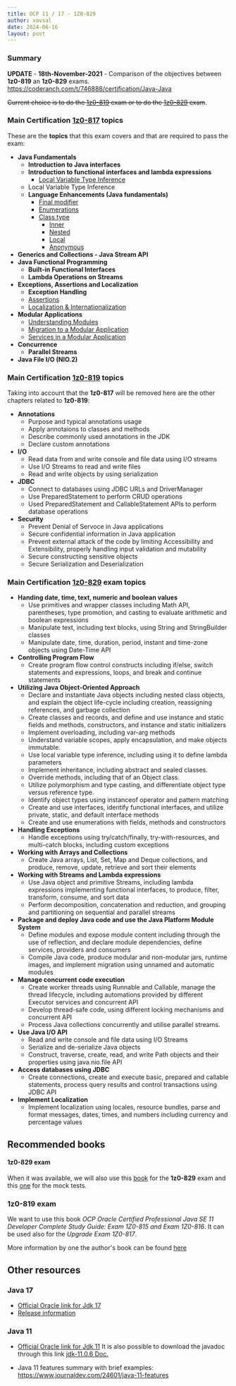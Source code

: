 ```yaml
---
title: OCP 11 / 17 - 1Z0-829
author: xavsal
date: 2024-06-16
layout: post
---
```


### Summary
**UPDATE** - **18th-November-2021** - Comparison of the objectives between **1z0-819** an **1z0-829** exams.
https://coderanch.com/t/746888/certification/Java-Java

~~Current choice is to do the [1z0-819](https://education.oracle.com/cat%C3%A1logo-de-productos-ouexam-pexam_1z0-819/pexam_1Z0-819) exam or to do the [1z0-829](https://education.oracle.com/cat%C3%A1logo-de-productos-ouexam-pexam_1z0-829/pexam_1Z0-829) exam~~.

### Main Certification [1z0-817](https://education.oracle.com/upgrade-ocp-java-6-7-8-to-java-se-11-developer/pexam_1Z0-817 "1z0-817") topics
These are the **topics** that this exam covers and that are required to pass the exam:
- **Java Fundamentals**
	- **Introduction to Java interfaces**
	- **Introduction to functional interfaces and lambda expressions**
		- [Local Variable Type Inference](/java/ocp-11-17/2021-03-21-OCP11-Local_Variable_Type_Inference)
	- Local Variable Type Inference
	- **Language Enhancements (Java fundamentals)**
		- [Final modifier](/java/ocp-11-17/2021-06-02-OCP11-final_modifier)
		- [Enumerations](/java/ocp-11-17/2021-09-27-OCP11-enumerations)
		- [Class type](/java/ocp-11-17/2021-10-30-OCP11-creating_nested_classes_I)
			- [Inner](/java/ocp-11-17/2021-10-30-OCP11-creating_nested_classes_II_inner_class)
			- [Nested](/java/ocp-11-17/2021-10-30-OCP11-creating_nested_classes_III_nested_class)		
			- [Local](/java/ocp-11-17/2021-10-30-OCP11-creating_nested_classes_IV_local_class)		
			- [Anonymous](/java/ocp-11-17/2021-10-30-OCP11-creating_nested_classes_V_anonymous_class)		
- **Generics and Collections - Java Stream API**
- **Java Functional Programming**
	- **Built-in Functional Interfaces**
	- **Lambda Operations on Streams**
- **Exceptions, Assertions and Localization**
	- **Exception Handling**
	- [Assertions](/java/ocp-11-17/2021-03-13-OCP11-assertions)		
	- [Localization & Internationalization](/java/ocp-11-17/2022-01-16-OCP11-localization)		
- **Modular Applications**
	- [Understanding Modules](/java/ocp-11-17/2021-04-04-OCP11-understanding_modules)
	- [Migration to a Modular Application](/java/ocp-11-17/2021-08-26-OCP11-migration_to_a_modular_application)
	- [Services in a Modular Application](/java/ocp-11-17/2021-08-28-OCP11-services_in_modular_application)
- **Concurrence**
	- **Parallel Streams**
- **Java File I/O (NIO.2)**

### Main Certification [1z0-819](https://education.oracle.com/cat%C3%A1logo-de-productos-ouexam-pexam_1z0-819/pexam_1Z0-819) topics
Taking into account that the **1z0-817** will be removed here are the other chapters related to **1z0-819**:
- **Annotations**
	- Purpose and typical annotations usage
	- Apply annotaions to classes and methods
	- Describe commonly used annotations in the JDK
	- Declare custom annotations
- **I/O**
	- Read data from and write console and file data using I/O streams
	- Use I/O Streams to read and write files
	- Read and write objects by using serialization
- **JDBC**
	- Connect to databases using JDBC URLs and DriverManager
	- Use PreparedStatement to perform CRUD operations
	- Used PreparedStatement and CallableStatement APIs to perform database operations
- **Security**
	- Prevent Denial of Servoce in Java applications
	- Secure confidential information in Java application
	- Prevent external attack of the code by limiting Accessibility and Extensibility, properly handling input validation and mutability
	- Secure constructing sensitive objects
	- Secure Serialization and Deserialization

### Main Certification [1z0-829](https://education.oracle.com/cat%C3%A1logo-de-productos-ouexam-pexam_1z0-829/pexam_1Z0-829) exam topics
- **Handing date, time, text, numeric and boolean values**
	- Use primitives and wrapper classes including Math API, parentheses, type promotion, and casting to evaluate arithmetic and boolean expressions
	- Manipulate text, including text blocks, using String and StringBuilder classes
	- Manipulate date, time, duration, period, instant and time-zone objects using Date-Time API
- **Controlling Program Flow**
	- Create program flow control constructs including if/else, switch statements and expressions, loops, and break and continue statements
- **Utilizing Java Object-Oriented Approach**
	- Declare and instantiate Java objects including nested class objects, and explain the object life-cycle including creation, reassigning references, and garbage collection
	- Create classes and records, and define and use instance and static fields and methods, constructors, and instance and static initializers
	- Implement overloading, including var-arg methods
	- Understand variable scopes, apply encapsulation, and make objects immutable. 
	- Use local variable type inference, including using it to define lambda parameters
	- Implement inheritance, including abstract and sealed classes. 
	- Override methods, including that of an Object class. 
	- Utilize polymorphism and type casting, and differentiate object type versus reference type. 
	- Identify object types using instanceof operator and pattern matching
	- Create and use interfaces, identify functional interfaces, and utilize private, static, and default interface methods
	- Create and use enumerations with fields, methods and constructors
- **Handling Exceptions**
	- Handle exceptions using try/catch/finally, try-with-resources, and multi-catch blocks, including custom exceptions
- **Working with Arrays and Collections**
	- Create Java arrays, List, Set, Map and Deque collections, and produce, remove, update, retrieve and sort their elements
- **Working with Streams and Lambda expressions**
	- Use Java object and primitive Streams, including lambda expressions implementing functional interfaces, to produce, filter, transform, consume, and sort data
	- Perform decomposition, concatenation and reduction, and grouping and partitioning on sequential and parallel streams
- **Package and deploy Java code and use the Java Platform Module System**
	- Define modules and expose module content including through the use of reflection, and declare module dependencies, define services, providers and consumers
	- Compile Java code, produce modular and non-modular jars, runtime images, and implement migration using unnamed and automatic modules
- **Manage concurrent code execution**
	- Create worker threads using Runnable and Callable, manage the thread lifecycle, including automations provided by different Executor services and concurrent API
	- Develop thread-safe code, using different locking mechanisms and concurrent API
	- Process Java collections concurrently and utilise parallel streams.
- **Use Java I/O API**
	- Read and write console and file data using I/O Streams
	- Serialize and de-serialize Java objects
	- Construct, traverse, create, read, and write Path objects and their properties using java.nio.file API
- **Access databases using JDBC**
	- Create connections, create and execute basic, prepared and callable statements, process query results and control transactions using JDBC API
- **Implement Localization**
	- Implement localization using locales, resource bundles, parse and format messages, dates, times, and numbers including currency and percentage values

## Recommended books
#### 1z0-829 exam
When it was available, we will also use this [book](https://www.amazon.es/Oracle-Certified-Professional-Developer-Study/dp/1119864585/ref=sr_1_1?__mk_es_ES=%C3%85M%C3%85%C5%BD%C3%95%C3%91&keywords=1z0-829&qid=1637276240&qsid=262-8927793-2155610&sr=8-1&sres=1119864585%2C1119864615%2CB07VWMD2LB%2CB075N8PRMP&srpt=ABIS_BOOK "book") for the **1z0-829** exam and this [one](https://www.amazon.es/dp/1119864615/ref=sr_1_2?__mk_es_ES=%C3%85M%C3%85%C5%BD%C3%95%C3%91&keywords=1z0-829&qid=1637276240&qsid=262-8927793-2155610&sr=8-2&sres=1119864585%2C1119864615%2CB07VWMD2LB%2CB075N8PRMP&srpt=ABIS_BOOK "one") for the mock tests.

### 1z0-819 exam 
We want to use this book *OCP Oracle Certified Professional Java SE 11 Developer Complete Study Guide: Exam 1Z0-815 and Exam 1Z0-816*. It can be used also for the *Upgrade Exam 1Z0-817*.

More information by one the author's book can be found [here](https://www.selikoff.net/2019/03/17/my-experience-taking-the-new-java-se-11-programmer-i-1z0-815-exam/)

## Other resources

### Java 17
- [Official Oracle link for Jdk 17](https://docs.oracle.com/en/java/javase/17/docs/api/index.html)
- [Release information](https://www.oracle.com/news/announcement/oracle-releases-java-17-2021-09-14/)

### Java 11

- [Official Oracle link for Jdk 11](https://docs.oracle.com/en/java/javase/11/docs/api/index.html)
It is also possible to download the javadoc through  this link [jdk-11.0.6 Doc.](http://bitsmi.com/wp-content/uploads/2020/07/jdk-11.0.6_doc-all.zip)
  
- Java 11 features summary with brief examples: https://www.journaldev.com/24601/java-11-features
